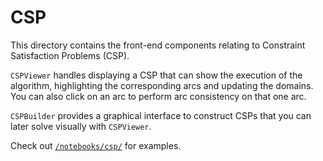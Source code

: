 # CSP
This directory contains the front-end components relating to Constraint Satisfaction Problems (CSP).

`CSPViewer` handles displaying a CSP that can show the execution of the algorithm, highlighting the corresponding arcs and updating the domains. You can also click on an arc to perform arc consistency on that one arc.

`CSPBuilder` provides a graphical interface to construct CSPs that you can later solve visually with `CSPViewer`.

Check out [`/notebooks/csp/`](/notebooks/csp/) for examples.
